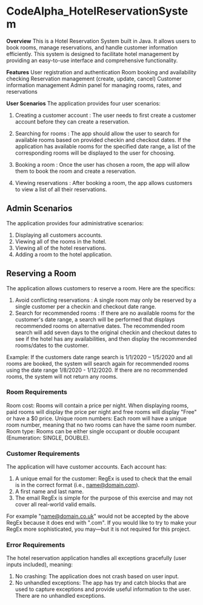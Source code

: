 # CodeAlpha_HotelReservationSystem
**Overview**
This is a Hotel Reservation System built in Java. It allows users to book rooms, manage reservations, and handle customer information efficiently. This system is designed to facilitate hotel management by providing an easy-to-use interface and comprehensive functionality.

**Features**
User registration and authentication
Room booking and availability checking
Reservation management (create, update, cancel)
Customer information management
Admin panel for managing rooms, rates, and reservations

**User Scenarios**
The application provides four user scenarios:

1. Creating a customer account : The user needs to first create a customer account before they can create a reservation.

2. Searching for rooms : The app should allow the user to search for available rooms based on provided checkin and checkout dates. If the application has available rooms for the specified date range, a list of the corresponding rooms will be displayed to the user for choosing.

3. Booking a room : Once the user has chosen a room, the app will allow them to book the room and create a reservation.

4. Viewing reservations : After booking a room, the app allows customers to view a list of all their reservations.

## Admin Scenarios
The application provides four administrative scenarios:

1. Displaying all customers accounts</b>.
2. Viewing all of the rooms in the hotel</b>.
3. Viewing all of the hotel reservations</b>.
4. Adding a room to the hotel application</b>.

## Reserving a Room
The application allows customers to reserve a room. Here are the specifics:

1. Avoid conflicting reservations : A single room may only be reserved by a single customer per a checkin and checkout date range.
2. Search for recommended rooms : If there are no available rooms for the customer's date range, a search will be performed that displays recommended rooms on alternative dates. The recommended room search will add seven days to the original checkin and checkout dates to see if the hotel has any availabilities, and then display the recommended rooms/dates to the customer.
   
Example: If the customers date range search is 1/1/2020 – 1/5/2020 and all rooms are booked, the system will search again for recommended rooms using the date range 1/8/2020 - 1/12/2020. If there are no recommended rooms, the system will not return any rooms.

### Room Requirements
Room cost: Rooms will contain a price per night. When displaying rooms, paid rooms will display the price per night and free rooms will display "Free" or have a $0 price.
Unique room numbers: Each room will have a unique room number, meaning that no two rooms can have the same room number.
Room type: Rooms can be either single occupant or double occupant (Enumeration: SINGLE, DOUBLE).

### Customer Requirements
The application will have customer accounts. Each account has:

1. A unique email for the customer</b>: RegEx is used to check that the email is in the correct format (i.e., name@domain.com).
2. A first name and last name.
3. The email RegEx is simple for the purpose of this exercise and may not cover all real-world valid emails.

For example "name@domain.co.uk" would not be accepted by the above RegEx because it does end with ".com". If you would like to try to make your RegEx more sophisticated, you may—but it is not required for this project.

### Error Requirements
The hotel reservation application handles all exceptions gracefully (user inputs included), meaning:

1. No crashing: The application does not crash based on user input.
2. No unhandled exceptions: The app has try and catch blocks that are used to capture exceptions and provide useful information to the user. There are no unhandled exceptions.
